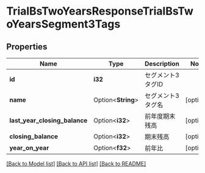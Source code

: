 # TrialBsTwoYearsResponseTrialBsTwoYearsSegment3Tags

## Properties

Name | Type | Description | Notes
------------ | ------------- | ------------- | -------------
**id** | **i32** | セグメント3タグID | 
**name** | Option<**String**> | セグメント3タグ名 | [optional]
**last_year_closing_balance** | Option<**i32**> | 前年度期末残高 | [optional]
**closing_balance** | Option<**i32**> | 期末残高 | [optional]
**year_on_year** | Option<**f32**> | 前年比 | [optional]

[[Back to Model list]](../README.md#documentation-for-models) [[Back to API list]](../README.md#documentation-for-api-endpoints) [[Back to README]](../README.md)


